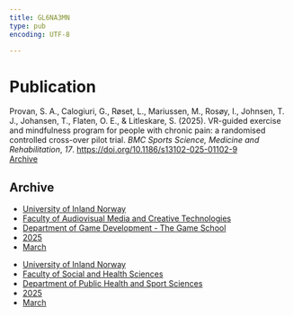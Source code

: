 ```yaml
---
title: GL6NA3MN
type: pub
encoding: UTF-8

---
```

<h1>Publication</h1>
<article id="csl-bib-container-GL6NA3MN" class="csl-bib-container">
  <div class="csl-bib-body"> <div class="csl-entry">Provan, S. A., Calogiuri, G., Røset, L., Mariussen, M., Rosøy, I., Johnsen, T. J., Johansen, T., Flaten, O. E., &#38; Litleskare, S. (2025). VR-guided exercise and mindfulness program for people with chronic pain: a randomised controlled cross-over pilot trial. <i>BMC Sports Science, Medicine and Rehabilitation</i>, <i>17</i>. <a href="https://doi.org/10.1186/s13102-025-01102-9">https://doi.org/10.1186/s13102-025-01102-9</a></div> </div>
  <div class="csl-bib-buttons">
    <a href="#taxonomy-article-GL6NA3MN" alt="archive" class="csl-bib-button">Archive</a>
  </div>
  <div id="csl-bib-meta-container-GL6NA3MN"></div>
</article>
<div id="csl-bib-meta-GL6NA3MN" class="csl-bib-meta">
  <article id="taxonomy-article-GL6NA3MN" class="taxonomy-article">
    <h1>Archive</h1>
    <ul>
      <li><a href="{{< params subfolder >}}en/archive/?key=3DCRN523">University of Inland Norway</a></li>
      <li><a href="{{< params subfolder >}}en/archive/?key=8XUDF4FD">Faculty of Audiovisual Media and Creative Technologies</a></li>
      <li><a href="{{< params subfolder >}}en/archive/?key=BG42VG37">Department of Game Development - The Game School</a></li>
      <li><a href="{{< params subfolder >}}en/archive/?key=JSAUM7WQ">2025</a></li>
      <li><a href="{{< params subfolder >}}en/archive/?key=2PKXLFHS">March</a></li>
    </ul>
    <ul>
      <li><a href="{{< params subfolder >}}en/archive/?key=3DCRN523">University of Inland Norway</a></li>
      <li><a href="{{< params subfolder >}}en/archive/?key=IDKFS3MX">Faculty of Social and Health Sciences</a></li>
      <li><a href="{{< params subfolder >}}en/archive/?key=FJXE3Z8X">Department of Public Health and Sport Sciences</a></li>
      <li><a href="{{< params subfolder >}}en/archive/?key=WUPQIYUL">2025</a></li>
      <li><a href="{{< params subfolder >}}en/archive/?key=QGAWL9AP">March</a></li>
    </ul>
  </article>
</div>
